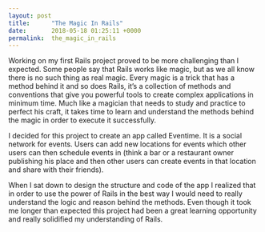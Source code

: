 ```yaml
---
layout: post
title:      "The Magic In Rails"
date:       2018-05-18 01:25:11 +0000
permalink:  the_magic_in_rails
---
```



Working on my first Rails project proved to be more challenging than I expected. Some people say that Rails works like magic, but as we all know there is no such thing as real magic. Every magic is a trick that has a method behind it and so does Rails, it’s a collection of methods and conventions that give you powerful tools to create complex applications in minimum time. Much like a magician that needs to study and practice to perfect his craft, it takes time to learn and understand the methods behind the magic in order to execute it successfully. 

I decided for this project to create an app called Eventime. It is a social network for events. Users can add new locations for events which other users can then schedule events in (think a bar or a restaurant owner publishing his place and then other users can create events in that location and share with their friends). 

When I sat down to design the structure and code of the app I realized that in order to use the power of Rails in the best way I would need to really understand the logic and reason behind the methods. Even though it took me longer than expected this project had been a great learning opportunity and really solidified my understanding of Rails. 
